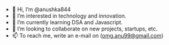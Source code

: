 - 👋 Hi, I’m @anushka844
- 👀 I’m interested in technology and innovation.
- 🌱 I’m currently learning DSA and Javascript.
- 💞️ I’m looking to collaborate on new projects, startups, etc.
- 📫 To reach me, write an e-mail on (omg.anu99@gmail.com)

<!---
anushka844/anushka844 is a ✨ special ✨ repository because its `README.md` (this file) appears on your GitHub profile.
You can click the Preview link to take a look at your changes.
--->
